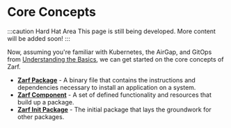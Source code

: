 # Core Concepts

:::caution Hard Hat Area
This page is still being developed. More content will be added soon!
:::

Now, assuming you're familiar with Kubernetes, the AirGap, and GitOps from [Understanding the Basics](./1-understand-the-basics.md), we can get started on the core concepts of Zarf.

- [**Zarf Package**](./4-user-guide/2-zarf-packages/1-zarf-packages.md) - A binary file that contains the instructions and dependencies necessary to install an application on a system.
- [**Zarf Component**](./4-user-guide/2-zarf-packages/2-zarf-components.md) - A set of defined functionality and resources that build up a package.
- [**Zarf Init Package**](./4-user-guide/2-zarf-packages/3-the-zarf-init-package.md) - The initial package that lays the groundwork for other packages.
